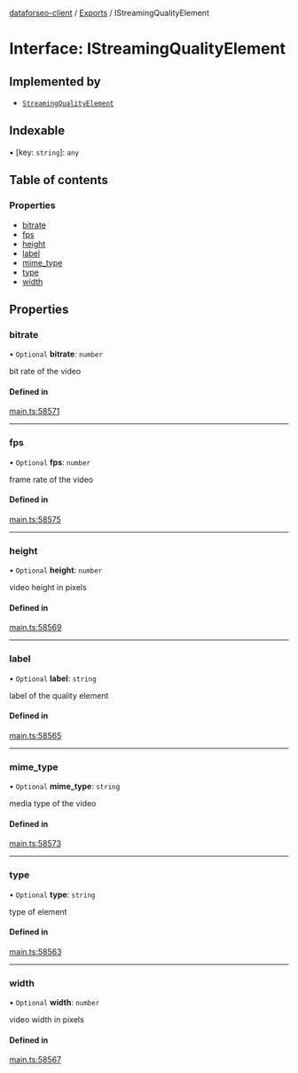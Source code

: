 [dataforseo-client](../README.md) / [Exports](../modules.md) / IStreamingQualityElement

# Interface: IStreamingQualityElement

## Implemented by

- [`StreamingQualityElement`](../classes/StreamingQualityElement.md)

## Indexable

▪ [key: `string`]: `any`

## Table of contents

### Properties

- [bitrate](IStreamingQualityElement.md#bitrate)
- [fps](IStreamingQualityElement.md#fps)
- [height](IStreamingQualityElement.md#height)
- [label](IStreamingQualityElement.md#label)
- [mime\_type](IStreamingQualityElement.md#mime_type)
- [type](IStreamingQualityElement.md#type)
- [width](IStreamingQualityElement.md#width)

## Properties

### bitrate

• `Optional` **bitrate**: `number`

bit rate of the video

#### Defined in

[main.ts:58571](https://github.com/dataforseo/TypeScriptClient/blob/7ca1aa4/main.ts#L58571)

___

### fps

• `Optional` **fps**: `number`

frame rate of the video

#### Defined in

[main.ts:58575](https://github.com/dataforseo/TypeScriptClient/blob/7ca1aa4/main.ts#L58575)

___

### height

• `Optional` **height**: `number`

video height in pixels

#### Defined in

[main.ts:58569](https://github.com/dataforseo/TypeScriptClient/blob/7ca1aa4/main.ts#L58569)

___

### label

• `Optional` **label**: `string`

label of the quality element

#### Defined in

[main.ts:58565](https://github.com/dataforseo/TypeScriptClient/blob/7ca1aa4/main.ts#L58565)

___

### mime\_type

• `Optional` **mime\_type**: `string`

media type of the video

#### Defined in

[main.ts:58573](https://github.com/dataforseo/TypeScriptClient/blob/7ca1aa4/main.ts#L58573)

___

### type

• `Optional` **type**: `string`

type of element

#### Defined in

[main.ts:58563](https://github.com/dataforseo/TypeScriptClient/blob/7ca1aa4/main.ts#L58563)

___

### width

• `Optional` **width**: `number`

video width in pixels

#### Defined in

[main.ts:58567](https://github.com/dataforseo/TypeScriptClient/blob/7ca1aa4/main.ts#L58567)
